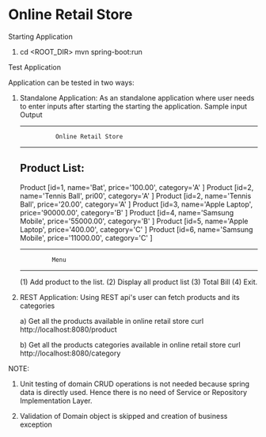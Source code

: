 # Online Retail Store

Starting Application

1)  cd <ROOT_DIR>
mvn spring-boot:run

Test Application

Application can be tested in two ways:

1) Standalone Application: As an standalone application where user needs to enter inputs after starting the starting the application.
Sample input Output
	

	***********************************************
	             Online Retail Store
	***********************************************
	Product List:
	-------------
	Product [id=1, name='Bat', price='100.00', category='A' ]
	Product [id=2, name='Tennis Ball', pri00', category='A' ]
	Product [id=2, name='Tennis Ball', price='20.00', category='A' ]
	Product [id=3, name='Apple Laptop', price='90000.00', category='B' ]
	Product [id=4, name='Samsung Mobile', price='55000.00', category='B' ]
	Product [id=5, name='Apple Laptop', price='400.00', category='C' ]
	Product [id=6, name='Samsung Mobile', price='11000.00', category='C' ]

	--------------------------
	            Menu
	--------------------------
	(1) Add product to the list.
	(2) Display all product list
	(3) Total Bill
	(4) Exit.

2) REST Application: Using REST api's user can fetch products and its categories

	a) Get all the products available in online retail store
	curl http://localhost:8080/product

	b) Get all the products categories available in online retail store
	curl http://localhost:8080/category
	
NOTE:

1) Unit testing of domain CRUD operations is not needed because spring data is directly used. Hence there is no need of Service or Repository Implementation Layer.

2) Validation of Domain object is skipped and creation of business exception
